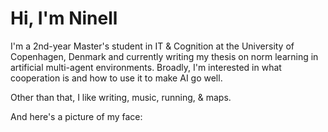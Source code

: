 # Hi, I'm Ninell

I'm a 2nd-year Master's student in IT & Cognition at the University of Copenhagen, Denmark and currently writing my thesis on norm learning in artificial multi-agent environments. Broadly, I'm interested in what cooperation is and how to use it to make AI go well.

Other than that, I like writing, music, running, & maps.

And here's a picture of my face:
